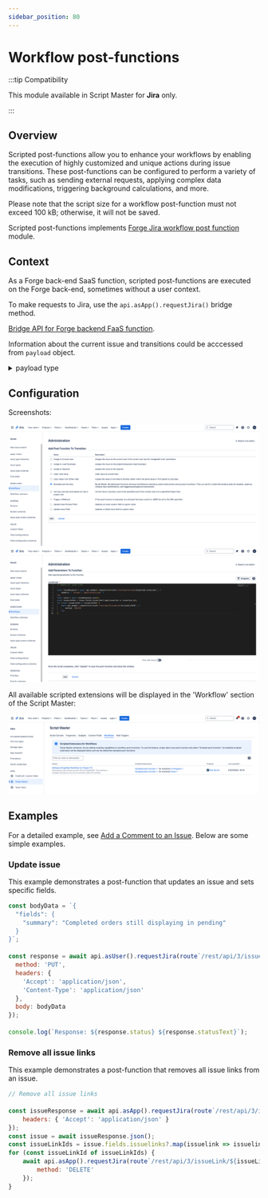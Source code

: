 ```yaml
---
sidebar_position: 80
---
```


# Workflow post-functions

:::tip Compatibility

This module available in Script Master for **Jira** only.

:::


## Overview 

Scripted post-functions allow you to enhance your workflows by enabling the execution of highly customized and unique actions during issue transitions.
These post-functions can be configured to perform a variety of tasks, such as sending external requests, applying complex data modifications, triggering background calculations, and more.
  
Please note that the script size for a workflow post-function must not exceed 100 kB; otherwise, it will not be saved.

Scripted post-functions implements [Forge Jira workflow post function](https://developer.atlassian.com/platform/forge/manifest-reference/modules/jira-workflow-post-function/) module. 


## Context

As a Forge back-end SaaS function, scripted post-functions are executed on the Forge back-end, sometimes without a user context.

To make requests to Jira, use the `api.asApp().requestJira()` bridge method.

[Bridge API for Forge backend FaaS function](../forge-bridge-back.md). 

Information about the current issue and transitions could be acccessed from `payload` object.

<details>
<summary>payload type</summary>
<p>
```
interface Payload {
  extensionId: string;
  issue: JiraIssue;
  transition: {
    id: string;
    name: string;
    from: { id: string };
    to: { id: string };
    executionId: string;
  };
  workflow: {
    id: string;
    name: string;
  };
  configuration: {
    code: string;
  };
  atlassianId: string;
  changelog: object;
  context: {
    cloudId: string;
    moduleKey: string;
  };
}
```
</p>
</details>



## Configuration

Screenshots:

![](./img/configure-postfunction-screenshot-1.png)
![](./img/configure-postfunction-screenshot-2.png)

All available scripted extensions will be displayed in the 'Workflow' section of the Script Master:

![](./img/workflows-tab.png)

## Examples

For a detailed example, see [Add a Comment to an Issue](./example-add-comment.md). Below are some simple examples.

### Update issue

This example demonstrates a post-function that updates an issue and sets specific fields.

```javascript
const bodyData = `{
  "fields": {
    "summary": "Completed orders still displaying in pending"
  }
}`;

const response = await api.asUser().requestJira(route`/rest/api/3/issue/${payload.issue.id}`, {
  method: 'PUT',
  headers: {
    'Accept': 'application/json',
    'Content-Type': 'application/json'
  },
  body: bodyData
});

console.log(`Response: ${response.status} ${response.statusText}`);
```

### Remove all issue links

This example demonstrates a post-function that removes all issue links from an issue.

```javascript
// Remove all issue links

const issueResponse = await api.asApp().requestJira(route`/rest/api/3/issue/${payload.issue.key}`, {
    headers: { 'Accept': 'application/json' }
});
const issue = await issueResponse.json();
const issueLinkIds = issue.fields.issuelinks?.map(issuelink => issuelink.id);
for (const issueLinkId of issueLinkIds) {
    await api.asApp().requestJira(route`/rest/api/3/issueLink/${issueLinkId}`, {
        method: 'DELETE'
    });
}
```
